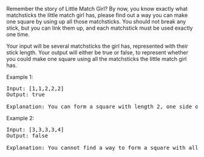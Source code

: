 Remember the story of Little Match Girl? By now, you know exactly what matchsticks the little match girl has, please find out a way you can make one square by using up all those matchsticks. You should not break any stick, but you can link them up, and each matchstick must be used exactly one time.

Your input will be several matchsticks the girl has, represented with their stick length. Your output will either be true or false, to represent whether you could make one square using all the matchsticks the little match girl has.

Example 1:
<pre>
Input: [1,1,2,2,2]
Output: true

Explanation: You can form a square with length 2, one side of the square came two sticks with length 1.
</pre>
Example 2:
<pre>
Input: [3,3,3,3,4]
Output: false

Explanation: You cannot find a way to form a square with all the matchsticks.
</pre>
